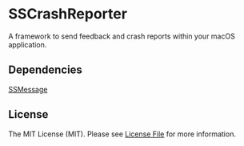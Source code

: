 # SSCrashReporter

A framework to send feedback and crash reports within your macOS application.

## Dependencies

[SSMessage](https://github.com/dantesabatier/SSMessage)

## License

The MIT License (MIT). Please see [License File](LICENSE.md) for more information.
